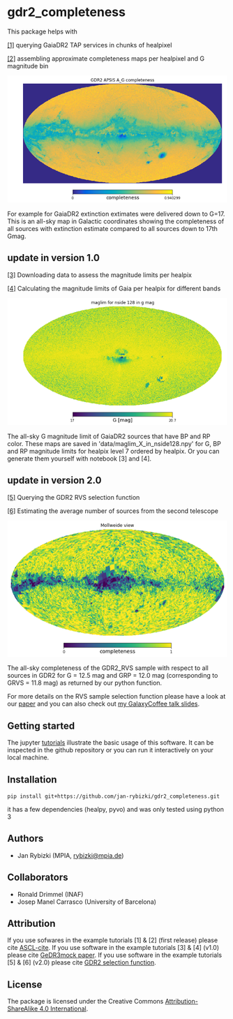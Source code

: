 # gdr2_completeness
This package helps with

[[1]](https://github.com/jan-rybizki/gdr2_completeness/blob/master/tutorials/%5B1%5DQuery_GDR2_in_hpx_chunks.ipynb) querying GaiaDR2 TAP services in chunks of healpixel

[[2]](https://github.com/jan-rybizki/gdr2_completeness/blob/master/tutorials/%5B2%5DCompleteness%20tutorial_gdr2_light.ipynb) assembling approximate completeness maps per healpixel and G magnitude bin

![](data/ag_completeness.png)

For example for GaiaDR2 extinction extimates were delivered down to G=17. This is an all-sky map in Galactic coordinates showing the completeness of all sources with extinction estimate compared to all sources down to 17th Gmag.

## update in version 1.0 

[[3]](https://github.com/jan-rybizki/gdr2_completeness/blob/master/tutorials/%5B3%5DDownload%20for%20Gaia%20magnitude%20limit%20over%20the%20sky.ipynb) Downloading data to assess the magnitude limits per healpix

[[4]](https://github.com/jan-rybizki/gdr2_completeness/blob/master/tutorials/%5B4%5D%20GaiaDR2%20magnitude%20limit%20per%20healpix%20in%20different%20photometric%20bands.ipynb) Calculating the magnitude limits of Gaia per healpix for different bands

![](data/g_gdr2.png)

The all-sky G magnitude limit of GaiaDR2 sources that have BP and RP color. These maps are saved in 'data/maglim_X_in_nside128.npy' for G, BP and RP magnitude limits for healpix level 7 ordered by healpix. Or you can generate them yourself with notebook [3] and [4].

## update in version 2.0

[[5]](https://github.com/jan-rybizki/gdr2_completeness/blob/master/tutorials/%5B5%5D%20RVS_selection_function.ipynb) Querying the GDR2 RVS selection function

[[6]](https://github.com/jan-rybizki/gdr2_completeness/blob/master/tutorials/%5B6%5D%20Second%20telescope%20source%20density%20contribution.ipynb) Estimating the average number of sources from the second telescope

![](data/rvs_completeness_function.png)

The all-sky completeness of the GDR2_RVS sample with respect to all sources in GDR2 for G = 12.5 mag and GRP = 12.0 mag (corresponding to GRVS = 11.8 mag) as returned by our python function.

For more details on the RVS sample selection function please have a look at our [paper](https://ui.adsabs.harvard.edu/abs/2021MNRAS.500..397R/abstract) and you can also check out [my GalaxyCoffee talk slides](https://github.com/jan-rybizki/gdr2_completeness/blob/master/data/GC_RVS_selection_function_Rybizki.pdf).

## Getting started
The jupyter [tutorials](https://github.com/jan-rybizki/gdr2_completeness/tree/master/tutorials) illustrate the basic usage of this software. It can be inspected in the github repository or you can run it interactively on your local machine.


## Installation

```
pip install git+https://github.com/jan-rybizki/gdr2_completeness.git
```
it has a few dependencies (healpy, pyvo) and was only tested using python 3


## Authors
- Jan Rybizki (MPIA, rybizki@mpia.de)

## Collaborators
- Ronald Drimmel (INAF)
- Josep Manel Carrasco (University of Barcelona)

## Attribution
If you use sofwares in the example tutorials [1] & [2] (first release) please cite [ASCL-cite](https://ascl.net/code/v/1981).
If you use software in the example tutorials [3] & [4] (v1.0) please cite [GeDR3mock paper](https://ui.adsabs.harvard.edu/abs/2020PASP..132g4501R/abstract).
If you use software in the example tutorials [5] & [6] (v2.0) please cite [GDR2 selection function](https://ui.adsabs.harvard.edu/abs/2021MNRAS.500..397R/abstract).


## License
The package is licensed under the Creative Commons [Attribution-ShareAlike 4.0 International](https://creativecommons.org/licenses/by-sa/4.0/).
